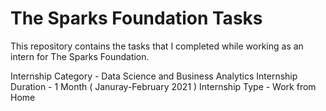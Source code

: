 # The Sparks Foundation Tasks

This repository contains the tasks that I completed while working as an intern for The Sparks Foundation.

Internship Category - Data Science and Business Analytics
Internship Duration - 1 Month ( Januray-February 2021 )
Internship Type - Work from Home
